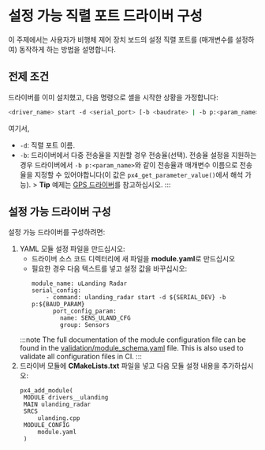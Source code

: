 # 설정 가능 직렬 포트 드라이버 구성

이 주제에서는 사용자가 비행체 제어 장치 보드의 설정 직렬 포트를 (매개변수를 설정하여) 동작하게 하는 방법을 설명합니다.

## 전제 조건

드라이버를 이미 설치했고, 다음 명령으로 셸을 시작한 상황을 가정합니다:
```sh
<driver_name> start -d <serial_port> [-b <baudrate> | -b p:<param_name>]
```
여기서,
- `-d`: 직렬 포트 이름.
- `-b`: 드라이버에서 다중 전송율을 지원할 경우 전송율(선택). 전송율 설정을 지원하는 경우 드라이버에서 `-b p:<param_name>`와 같이 전송율과 매개변수 이름으로 전송율을 지정할 수 있어야합니다(이 값은 `px4_get_parameter_value()`에서 해석 가능). > **Tip** 예제는 [GPS 드라이버](https://github.com/PX4/PX4-Autopilot/blob/master/src/drivers/gps/gps.cpp#L1023)를 참고하십시오.
:::


## 설정 가능 드라이버 구성

설정 가능 드라이버를 구성하려면:
1. YAML 모듈 설정 파일을 만드십시오:
   - 드라이버 소스 코드 디렉터리에 새 파일을 **module.yaml**로 만드십시오
   - 필요한 경우 다음 텍스트를 넣고 설정 값을 바꾸십시오:
     ```
     module_name: uLanding Radar
     serial_config:
         - command: ulanding_radar start -d ${SERIAL_DEV} -b p:${BAUD_PARAM}
           port_config_param:
             name: SENS_ULAND_CFG
             group: Sensors
     ```
   :::note The full documentation of the module configuration file can be found in the [validation/module_schema.yaml](https://github.com/PX4/PX4-Autopilot/blob/master/validation/module_schema.yaml) file. This is also used to validate all configuration files in CI.
:::
1. 드라이버 모듈에 **CMakeLists.txt** 파일을 넣고 다음 모듈 설정 내용을 추가하십시오:
   ```
   px4_add_module(
    MODULE drivers__ulanding
    MAIN ulanding_radar
    SRCS
        ulanding.cpp
    MODULE_CONFIG
        module.yaml
    )
   ```

